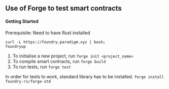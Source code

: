 ## Use of Forge to test smart contracts

#### Getting Started

Prerequisite: Need to have Rust installed

```
curl -L https://foundry.paradigm.xyz | bash;
foundryup
```

1. To initialise a new project, run `forge init <project_name>`
2. To compile smart contracts, run `forge build`
3. To run tests, run `forge test`

In order for tests to work, standard library has to be installed. 
`forge install foundry-rs/forge-std`
